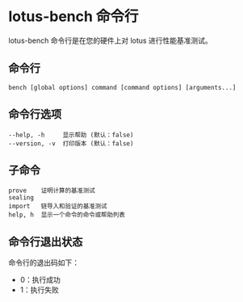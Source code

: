 # lotus-bench 命令行

lotus-bench 命令行是在您的硬件上对 lotus 进行性能基准测试。

## 命令行

```
bench [global options] command [command options] [arguments...]
```

## 命令行选项

```
--help, -h     显示帮助 (默认：false)
--version, -v  打印版本 (默认：false)
```

## 子命令

```
prove    证明计算的基准测试
sealing
import   链导入和验证的基准测试
help, h  显示一个命令的命令或帮助列表
```

## 命令行退出状态

命令行的退出码如下：

- 0：执行成功
- 1：执行失败
